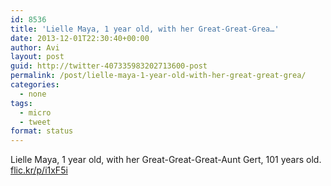 ```yaml
---
id: 8536
title: 'Lielle Maya, 1 year old, with her Great-Great-Grea…'
date: 2013-12-01T22:30:40+00:00
author: Avi
layout: post
guid: http://twitter-407335983202713600-post
permalink: /post/lielle-maya-1-year-old-with-her-great-great-grea/
categories:
  - none
tags:
  - micro
  - tweet
format: status
---
```

Lielle Maya, 1 year old, with her Great-Great-Great-Aunt Gert, 101 years old. [flic.kr/p/i1xF5i](http://flic.kr/p/i1xF5i)